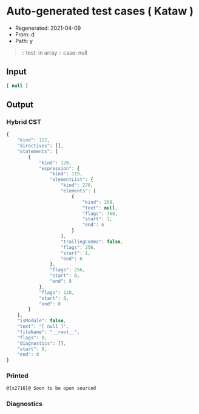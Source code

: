# Auto-generated test cases ( Kataw )
- Regenerated: 2021-04-09
- From: d
- Path: y
> :: test: in array
> :: case: null
## Input

`````js
[ null ]
`````

## Output

### Hybrid CST

```javascript
{
    "kind": 122,
    "directives": [],
    "statements": [
        {
            "kind": 120,
            "expression": {
                "kind": 119,
                "elementList": {
                    "kind": 270,
                    "elements": [
                        {
                            "kind": 269,
                            "text": null,
                            "flags": 768,
                            "start": 1,
                            "end": 6
                        }
                    ],
                    "trailingComma": false,
                    "flags": 256,
                    "start": 1,
                    "end": 6
                },
                "flags": 256,
                "start": 0,
                "end": 8
            },
            "flags": 128,
            "start": 0,
            "end": 8
        }
    ],
    "isModule": false,
    "text": "[ null ]",
    "fileName": "__root__",
    "flags": 0,
    "diagnostics": [],
    "start": 0,
    "end": 8
}
```

### Printed

```javascript
@{x2716}@ Soon to be open sourced
```

### Diagnostics

```javascript

```


